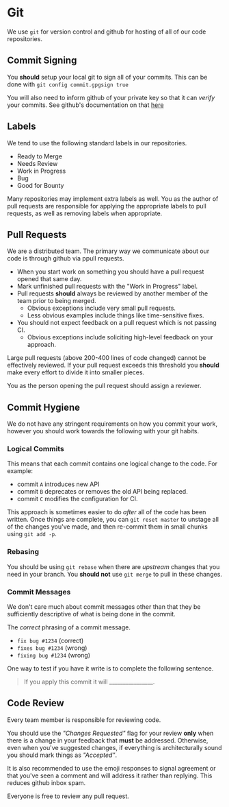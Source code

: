 # Git

We use `git` for version control and github for hosting of all of our code
repositories.


## Commit Signing

You **should** setup your local git to sign all of your commits.  This can be
done with `git config commit.gpgsign true`

You will also need to inform github of your private key so that it can *verify*
your commits.  See github's documentation on that
[here](https://help.github.com/articles/signing-commits-using-gpg/)


## Labels

We tend to use the following standard labels in our repositories.

- Ready to Merge
- Needs Review
- Work in Progress
- Bug
- Good for Bounty

Many repositories may implement extra labels as well.  You as the author of
pull requests are responsible for applying the appropriate labels to pull
requests, as well as removing labels when appropriate.


## Pull Requests

We are a distributed team.  The primary way we communicate about our code is
through github via ppull requests.

* When you start work on something you should have a pull request opened that
  same day.
* Mark unfinished pull requests with the "Work in Progress" label.
* Pull requests **should** always be reviewed by another member of the team
  prior to being merged.
    * Obvious exceptions include very small pull requests.
    * Less obvious examples include things like time-sensitive fixes.
* You should not expect feedback on a pull request which is not passing CI.
    * Obvious exceptions include soliciting high-level feedback on your approach.


Large pull requests (above 200-400 lines of code changed) cannot be effectively
reviewed.  If your pull request exceeds this threshold you **should** make
every effort to divide it into smaller pieces.

You as the person opening the pull request should assign a reviewer.


## Commit Hygiene

We do not have any stringent requirements on how you commit your work, however
you should work towards the following with your git habits.

### Logical Commits

This means that each commit contains one logical change to the code.  For example:

- commit `A` introduces new API
- commit `B` deprecates or removes the old API being replaced.
- commit `C` modifies the configuration for CI.

This approach is sometimes easier to do *after* all of the code has been
written.  Once things are complete, you can `git reset master` to unstage all
of the changes you've made, and then re-commit them in small chunks using `git
add -p`.

### Rebasing

You should be using `git rebase` when there are *upstream* changes that you
need in your branch.  You **should not** use `git merge` to pull in these
changes.


### Commit Messages

We don't care much about commit messages other than that they be sufficiently
descriptive of what is being done in the commit.

The *correct* phrasing of a commit message.

- `fix bug #1234` (correct)
- `fixes bug #1234` (wrong)
- `fixing bug #1234` (wrong)

One way to test if you have it write is to complete the following sentence.

> If you apply this commit it will ________________.


## Code Review

Every team member is responsible for reviewing code.

You should use the *"Changes Requested"* flag for your review **only** when
there is a change in your feedback that **must** be addressed.  Otherwise, even
when you've suggested changes, if everything is architecturally sound you
should mark things as *"Accepted"*.

It is also recommended to use the emoji responses to signal agreement or that
you've seen a comment and will address it rather than replying.  This reduces
github inbox spam.

Everyone is free to review any pull request.
